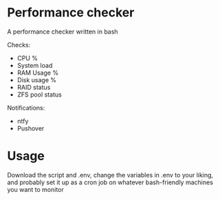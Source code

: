 # Performance checker
A performance checker written in bash

Checks:
- CPU %
- System load
- RAM Usage %
- Disk usage %
- RAID status
- ZFS pool status

Notifications:
- ntfy
- Pushover


# Usage
Download the script and .env, change the variables in .env to your liking, and probably set it up as a cron job on whatever bash-friendly machines you want to monitor
